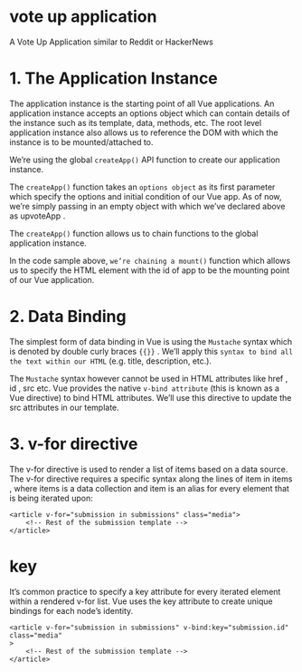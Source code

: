 # vote up application
A Vote Up Application similar to Reddit or HackerNews

# 1. The Application Instance
The application instance is the starting point of all Vue applications. An application instance accepts an options object which can contain details of the instance such as its template, data, methods, etc. The root level application instance also allows us to reference the DOM with which the instance is to be mounted/attached to.

We’re using the global `createApp()` API function to create our application instance.

The `createApp()` function takes an `options object` as its first parameter which specify the options and initial condition of our Vue app. As of now, we’re simply passing in an empty object with which we’ve declared above as upvoteApp .

The `createApp()` function allows us to chain functions to the global application instance.

In the code sample above, `we’re chaining a mount()` function which allows us to specify the HTML element
with the id of app to be the mounting point of our Vue application.

# 2. Data Binding
The simplest form of data binding in Vue is using the `Mustache` syntax which is denoted by double
curly braces `{{}}` . We’ll apply this `syntax to bind all the text within our HTML` (e.g. title, description,
etc.).

The `Mustache` syntax however cannot be used in HTML attributes like href , id , src etc. Vue
provides the native `v-bind attribute` (this is known as a Vue directive) to bind HTML attributes.
We’ll use this directive to update the src attributes in our template.

# 3. v-for directive
The v-for directive is used to render a list of items based on a data source.
The v-for directive requires a specific syntax along the lines of item in items , where items is a
data collection and item is an alias for every element that is being iterated upon:

```
<article v-for="submission in submissions" class="media">
    <!-- Rest of the submission template -->
</article>
```

# key

It’s common practice to specify a key attribute for every iterated element within a rendered v-for
list. Vue uses the key attribute to create unique bindings for each node’s identity.

```
<article v-for="submission in submissions" v-bind:key="submission.id" class="media"
>
    <!-- Rest of the submission template -->
</article>
```
